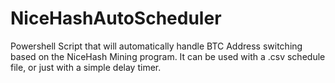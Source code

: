 # NiceHashAutoScheduler
Powershell Script that will automatically handle BTC Address switching based on the NiceHash Mining program.  It can be used with a .csv schedule file, or just with a simple delay timer.
